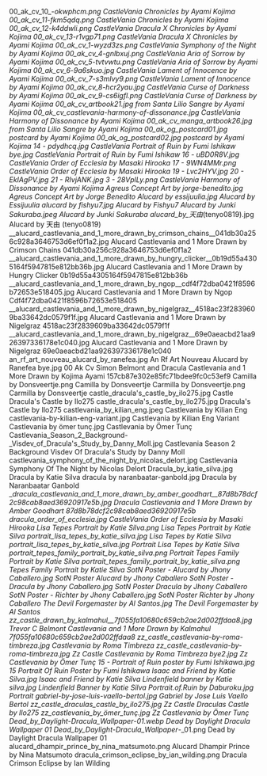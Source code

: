 00_ak_cv_10_-_okwphcm.png CastleVania Chronicles by Ayami Kojima
00_ak_cv_11_-_fkm5qdq.png CastleVania Chronicles by Ayami Kojima
00_ak_cv_12_-_k4ddwli.png CastleVania Dracula X Chronicles by Ayami Kojima
00_ak_cv_13_-_r1vgp71.png CastleVania Dracula X Chronicles by Ayami Kojima
00_ak_cv_1_-_wyzd3zs.png CastleVania Symphony of the Night by Ayami Kojima
00_ak_cv_4_-_gnlbxuj.png CastleVania Aria of Sorrow by Ayami Kojima
00_ak_cv_5_-_tvtvwtu.png CastleVania Aria of Sorrow by Ayami Kojima
00_ak_cv_6_-_9a6skuo.jpg CastleVania Lament of Innocence by Ayami Kojima
00_ak_cv_7_-_s3mlvy9.png CastleVania Lament of Innocence by Ayami Kojima
00_ak_cv_8_-_hcr2yau.jpg CastleVania Curse of Darkness by Ayami Kojima
00_ak_cv_9_-_cs6igfl.png CastleVania Curse of Darkness by Ayami Kojima
00_ak_cv_artbook21.jpg from Santa Lilio Sangre by Ayami Kojima
00_ak_cv_castlevania-harmony-of-dissonance.jpg CastleVania Harmony of Dissonance by Ayami Kojima
00_ak_cv_manga_artbook26.jpg from Santa Lilio Sangre by Ayami Kojima
00_ak_og_postcard01.jpg postcard by Ayami Kojima
00_ak_og_postcard02.jpg postcard by Ayami Kojima
14 - pdydhcq.jpg CastleVania Portrait of Ruin by Fumi Ishikaw
bye.jpg CastleVania Portrait of Ruin by Fumi Ishikaw
16 - uBD0R8V.jpg CastleVania Order of Ecclesia by Masaki Hirooka
17 - 9WN4MMr.png CastleVania Order of Ecclesia by Masaki Hirooka
19 - Lvc2HYV.jpg
20 - EkIAgPV.jpg
21 - RIvjANK.jpg
3 - 28VplLy.png CastleVania Harmony of Dissonance by Ayami Kojima
Agreus Concept Art by jorge-benedito.jpg Agreus Concept Art by Jorge Benedito
Alucard by essijuulia.jpg Alucard by Essijuulia
alucard by fishyu7.jpg Alucard by Fishyu7
Alucard by Junki Sakuraba.jpeg Alucard by Junki Sakuraba
alucard_by_天由_(tenyo0819).jpg Alucard by 天由 (tenyo0819)
__alucard_castlevania_and_1_more_drawn_by_crimson_chains__041db30a256c928a3646753d6ef0f1a2.jpg   Alucard Castlevania and 1 More Drawn by Crimson Chains  041db30a256c928a3646753d6ef0f1a2
__alucard_castlevania_and_1_more_drawn_by_hungry_clicker__0b19d55a4305164f5947815e812bb36b.jpg   Alucard Castlevania and 1 More Drawn by Hungry Clicker  0b19d55a4305164f5947815e812bb36b
__alucard_castlevania_and_1_more_drawn_by_ngop__cdf4f72dba0421f8596b72653e518405.jpg   Alucard Castlevania and 1 More Drawn by Ngop  Cdf4f72dba0421f8596b72653e518405
__alucard_castlevania_and_1_more_drawn_by_nigelgraz__4518ac23f2839609ba33642dc0579f1f.jpg   Alucard Castlevania and 1 More Drawn by Nigelgraz  4518ac23f2839609ba33642dc0579f1f
__alucard_castlevania_and_1_more_drawn_by_nigelgraz__69e0aeacbd21aa926397336178e1c040.jpg   Alucard Castlevania and 1 More Drawn by Nigelgraz  69e0aeacbd21aa926397336178e1c040
an_rf_art_nouveau_alucard_by_ranefea.jpg An Rf Art Nouveau Alucard by Ranefea
bye.jpg 00 Ak Cv Simon Belmont and Dracula Castlevania and 1 More Drawn by Kojima Ayami  157cb87e302e85fc71bdee9fc0c53ef9
Camilla by Donsveertje.png Camilla by Donsveertje
Carmilla by Donsveertje.png Carmilla by Donsveertje
castle_dracula's_castle_by_ilo275.jpg Castle Dracula's Castle by Ilo275
castle_dracula's_castle_by_ilo275.jpg Dracula's Castle by Ilo275
castlevania_by_kilian_eng.jpeg Castlevania by Kilian Eng
castlevania-by-kilian-eng-variant.jpg Castlevania by Kilian Eng Variant
Castlevania by ömer tunç.jpg Castlevania by Ömer Tunç
Castlevania_Season_2_Background-_Visdev_of_Dracula's_Study_by_Danny_Moll.jpg Castlevania Season 2 Background  Visdev Of Dracula's Study by Danny Moll
castlevania_symphony_of_the_night_by_nicolas_delort.jpg Castlevania Symphony Of The Night by Nicolas Delort
Dracula_by_katie_silva.jpg Dracula by Katie Silva
dracula by naranbaatar-ganbold.jpg Dracula by Naranbaatar Ganbold
__dracula_castlevania_and_1_more_drawn_by_amber_goodhart__87d8b78dcf2c98cab8aed36920917e5b.jpg   Dracula Castlevania and 1 More Drawn by Amber Goodhart  87d8b78dcf2c98cab8aed36920917e5b
dracula_order_of_ecclesia.jpg CastleVania Order of Ecclesia by Masaki Hirooka
Lisa Tepes Portrait by Katie Silva.png Lisa Tepes Portrait by Katie Silva
portrait_lisa_tepes_by_katie_silva.jpg Lisa Tepes by Katie Silva
portrait_lisa_tepes_by_katie_silva.jpg Portrait Lisa Tepes by Katie Silva
portrait_tepes_family_portrait_by_katie_silva.png Portrait Tepes Family Portrait by Katie Silva
portrait_tepes_family_portrait_by_katie_silva.png Tepes Family Portrait by Katie Silva
SotN Poster - Alucard by Jhony Caballero.jpg SotN Poster   Alucard by Jhony Caballero
SotN Poster - Dracula by Jhony Caballero.jpg SotN Poster   Dracula by Jhony Caballero
SotN Poster - Richter by Jhony Caballero.jpg SotN Poster   Richter by Jhony Caballero
The Devil Forgemaster by Al Santos.jpg The Devil Forgemaster by Al Santos
zz_castle_drawn_by_kalmahul__7f055fa10680c659cb2ae2d002ffdaa8.jpg   Trevor C Belmont Castlevania and 1 More Drawn by Kalmahul  7f055fa10680c659cb2ae2d002ffdaa8
zz_castle_castlevania-by-roma-timbreza.jpg Castlevania by Roma Timbreza
zz_castle_castlevania-by-roma-timbreza.jpg Zz Castle Castlevania by Roma Timbreza
bye2.jpg Zz Castlevania by Ömer Tunç
15 - Portrait of Ruin poster by Fumi Ishikawa.jpg 15   Portrait Of Ruin Poster by Fumi Ishikawa
Isaac and Friend by Katie Silva.jpg Isaac and Friend by Katie Silva
Lindenfield banner by Katie silva.jpg Lindenfield Banner by Katie Silva
Portrait.of.Ruin by Daburoku.jpg Portrait
gabriel-by-jose-luis-vaello-bertol.jpg Gabriel by Jose Luis Vaello Bertol
zz_castle_draculas_castle_by_ilo275.jpg Zz Castle Draculas Castle by Ilo275
zz_castlevania_by_ömer_tunç.jpg Zz Castlevania by Ömer Tunç
Dead_by_Daylight_-_Dracula_Wallpaper_-_01.webp Dead by Daylight   Dracula Wallpaper   01
Dead_by_Daylight_-_Dracula_Wallpaper_-_01.png Dead by Daylight   Dracula Wallpaper   01
alucard_dhampir_prince_by_nina_matsumoto.png Alucard Dhampir Prince by Nina Matsumoto
dracula_crimson_eclipse_by_ian_wilding.png Dracula Crimson Eclipse by Ian Wilding
